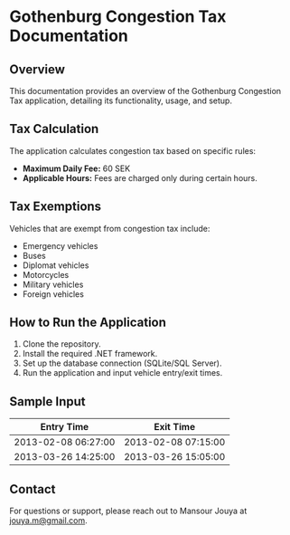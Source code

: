 # Gothenburg Congestion Tax Documentation

## Overview
This documentation provides an overview of the Gothenburg Congestion Tax application, detailing its functionality, usage, and setup.

## Tax Calculation
The application calculates congestion tax based on specific rules:
- **Maximum Daily Fee:** 60 SEK
- **Applicable Hours:** Fees are charged only during certain hours.

## Tax Exemptions
Vehicles that are exempt from congestion tax include:
- Emergency vehicles
- Buses
- Diplomat vehicles
- Motorcycles
- Military vehicles
- Foreign vehicles

## How to Run the Application
1. Clone the repository.
2. Install the required .NET framework.
3. Set up the database connection (SQLite/SQL Server).
4. Run the application and input vehicle entry/exit times.

## Sample Input
| Entry Time             | Exit Time              |
|------------------------|------------------------|
| 2013-02-08 06:27:00    | 2013-02-08 07:15:00    |
| 2013-03-26 14:25:00    | 2013-03-26 15:05:00    |

## Contact
For questions or support, please reach out to Mansour Jouya at jouya.m@gmail.com.
